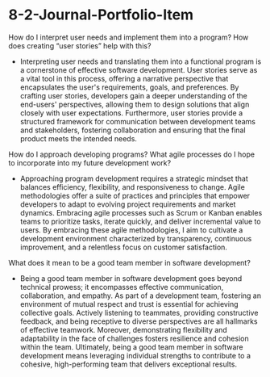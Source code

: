 # 8-2-Journal-Portfolio-Item

How do I interpret user needs and implement them into a program? How does creating “user stories” help with this?
- Interpreting user needs and translating them into a functional program is a cornerstone of effective software development. User stories serve as a vital tool in this process, offering a narrative perspective that encapsulates the user's requirements, goals, and preferences. By crafting user stories, developers gain a deeper understanding of the end-users' perspectives, allowing them to design solutions that align closely with user expectations. Furthermore, user stories provide a structured framework for communication between development teams and stakeholders, fostering collaboration and ensuring that the final product meets the intended needs.

How do I approach developing programs? What agile processes do I hope to incorporate into my future development work?
- Approaching program development requires a strategic mindset that balances efficiency, flexibility, and responsiveness to change. Agile methodologies offer a suite of practices and principles that empower developers to adapt to evolving project requirements and market dynamics. Embracing agile processes such as Scrum or Kanban enables teams to prioritize tasks, iterate quickly, and deliver incremental value to users. By embracing these agile methodologies, I aim to cultivate a development environment characterized by transparency, continuous improvement, and a relentless focus on customer satisfaction.

What does it mean to be a good team member in software development?
- Being a good team member in software development goes beyond technical prowess; it encompasses effective communication, collaboration, and empathy. As part of a development team, fostering an environment of mutual respect and trust is essential for achieving collective goals. Actively listening to teammates, providing constructive feedback, and being receptive to diverse perspectives are all hallmarks of effective teamwork. Moreover, demonstrating flexibility and adaptability in the face of challenges fosters resilience and cohesion within the team. Ultimately, being a good team member in software development means leveraging individual strengths to contribute to a cohesive, high-performing team that delivers exceptional results.

